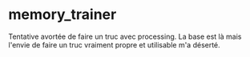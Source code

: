# memory_trainer

Tentative avortée de faire un truc avec processing. La base est là mais l'envie de faire un truc vraiment propre et utilisable m'a déserté.
